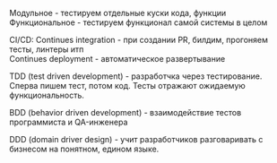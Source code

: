 Модульное - тестируем отдельные куски кода, функции  
Функциональное - тестируем функционал самой системы в целом

CI/CD:
Continues integration - при создании PR, билдим, прогоняем тесты, линтеры итп  
Continues deployment - автоматическое развертывание 

TDD (test driven development) - разработчка через тестирование. Сперва пишем тест, потом код. Тесты отражают ожидаемую функциональность. 

BDD (behavior driven development) - взаимодействие тестов программиста и QA-инженера

DDD (domain driver design) - учит разработчиков разговаривать с бизнесом на понятном, едином языке. 